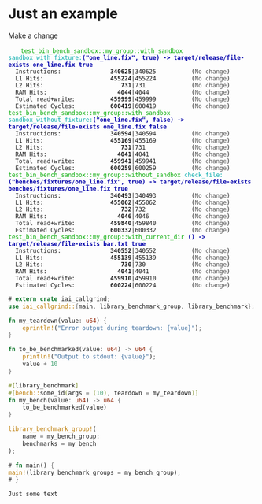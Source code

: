 <!-- markdownlint-disable MD041 MD033 -->
# Just an example

Make a change

<pre>
   <code class="hljs"><span style="color:#0A0">test_bin_bench_sandbox::my_group::with_sandbox</span> <span style="color:#0AA">sandbox_with_fixture</span><span style="color:#0AA">:</span><b><span style="color:#00A">("one_line.fix", true) -> target/release/file-exists one_line.fix true</span></b>
  Instructions:     <b>         340625</b>|340625          (<span style="color:#555">No change</span>)
  L1 Hits:          <b>         455224</b>|455224          (<span style="color:#555">No change</span>)
  L2 Hits:          <b>            731</b>|731             (<span style="color:#555">No change</span>)
  RAM Hits:         <b>           4044</b>|4044            (<span style="color:#555">No change</span>)
  Total read+write: <b>         459999</b>|459999          (<span style="color:#555">No change</span>)
  Estimated Cycles: <b>         600419</b>|600419          (<span style="color:#555">No change</span>)
<span style="color:#0A0">test_bin_bench_sandbox::my_group::with_sandbox</span> <span style="color:#0AA">sandbox_without_fixture</span><span style="color:#0AA">:</span><b><span style="color:#00A">("one_line.fix", false) -> target/release/file-exists one_line.fix false</span></b>
  Instructions:     <b>         340594</b>|340594          (<span style="color:#555">No change</span>)
  L1 Hits:          <b>         455169</b>|455169          (<span style="color:#555">No change</span>)
  L2 Hits:          <b>            731</b>|731             (<span style="color:#555">No change</span>)
  RAM Hits:         <b>           4041</b>|4041            (<span style="color:#555">No change</span>)
  Total read+write: <b>         459941</b>|459941          (<span style="color:#555">No change</span>)
  Estimated Cycles: <b>         600259</b>|600259          (<span style="color:#555">No change</span>)
<span style="color:#0A0">test_bin_bench_sandbox::my_group::without_sandbox</span> <span style="color:#0AA">check_file</span><span style="color:#0AA">:</span><b><span style="color:#00A">("benches/fixtures/one_line.fix", true) -> target/release/file-exists benches/fixtures/one_line.fix true</span></b>
  Instructions:     <b>         340493</b>|340493          (<span style="color:#555">No change</span>)
  L1 Hits:          <b>         455062</b>|455062          (<span style="color:#555">No change</span>)
  L2 Hits:          <b>            732</b>|732             (<span style="color:#555">No change</span>)
  RAM Hits:         <b>           4046</b>|4046            (<span style="color:#555">No change</span>)
  Total read+write: <b>         459840</b>|459840          (<span style="color:#555">No change</span>)
  Estimated Cycles: <b>         600332</b>|600332          (<span style="color:#555">No change</span>)
<span style="color:#0A0">test_bin_bench_sandbox::my_group::with_current_dir</span> <b><span style="color:#00A">() -> target/release/file-exists bar.txt true</span></b>
  Instructions:     <b>         340552</b>|340552          (<span style="color:#555">No change</span>)
  L1 Hits:          <b>         455139</b>|455139          (<span style="color:#555">No change</span>)
  L2 Hits:          <b>            730</b>|730             (<span style="color:#555">No change</span>)
  RAM Hits:         <b>           4041</b>|4041            (<span style="color:#555">No change</span>)
  Total read+write: <b>         459910</b>|459910          (<span style="color:#555">No change</span>)
  Estimated Cycles: <b>         600224</b>|600224          (<span style="color:#555">No change</span>)</code>
</pre>

```rust
# extern crate iai_callgrind;
use iai_callgrind::{main, library_benchmark_group, library_benchmark};

fn my_teardown(value: u64) {
    eprintln!("Error output during teardown: {value}");
}

fn to_be_benchmarked(value: u64) -> u64 {
    println!("Output to stdout: {value}");
    value + 10
}

#[library_benchmark]
#[bench::some_id(args = (10), teardown = my_teardown)]
fn my_bench(value: u64) -> u64 {
    to_be_benchmarked(value)
}

library_benchmark_group!(
    name = my_bench_group;
    benchmarks = my_bench
);

# fn main() {
main!(library_benchmark_groups = my_bench_group);
# }
```

```text
Just some text
```
